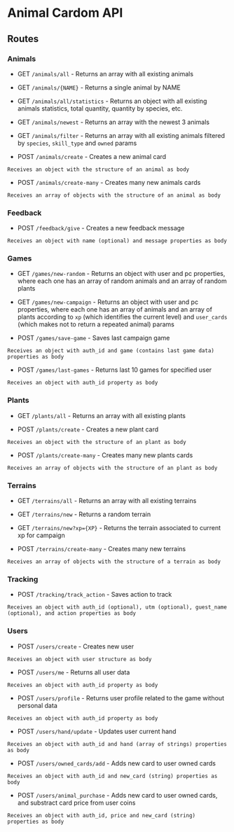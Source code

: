 # Animal Cardom API

## Routes

### Animals

- GET `/animals/all` - Returns an array with all existing animals

- GET `/animals/{NAME}` - Returns a single animal by NAME

- GET `/animals/all/statistics` - Returns an object with all existing animals statistics, total quantity, quantity by species, etc.

- GET `/animals/newest` - Returns an array with the newest 3 animals

- GET `/animals/filter` - Returns an array with all existing animals filtered by `species`, `skill_type` and `owned` params

- POST `/animals/create` - Creates a new animal card

```
Receives an object with the structure of an animal as body
```

- POST `/animals/create-many` - Creates many new animals cards

```
Receives an array of objects with the structure of an animal as body
```

### Feedback

- POST `/feedback/give` - Creates a new feedback message

```
Receives an object with name (optional) and message properties as body
```

### Games

- GET `/games/new-random` - Returns an object with user and pc properties, where each one has an array of random animals and an array of random plants

- GET `/games/new-campaign` - Returns an object with user and pc properties, where each one has an array of animals and an array of plants according to `xp` (which identifies the current level) and `user_cards` (which makes not to return a repeated animal) params

- POST `/games/save-game` - Saves last campaign game

```
Receives an object with auth_id and game (contains last game data) properties as body
```

- POST `/games/last-games` - Returns last 10 games for specified user

```
Receives an object with auth_id property as body
```

### Plants

- GET `/plants/all` - Returns an array with all existing plants

- POST `/plants/create` - Creates a new plant card

```
Receives an object with the structure of an plant as body
```

- POST `/plants/create-many` - Creates many new plants cards

```
Receives an array of objects with the structure of an plant as body
```

### Terrains

- GET `/terrains/all` - Returns an array with all existing terrains

- GET `/terrains/new` - Returns a random terrain

- GET `/terrains/new?xp={XP}` - Returns the terrain associated to current xp for campaign

- POST `/terrains/create-many` - Creates many new terrains

```
Receives an array of objects with the structure of a terrain as body
```

### Tracking

- POST `/tracking/track_action` - Saves action to track

```
Receives an object with auth_id (optional), utm (optional), guest_name (optional), and action properties as body
```

### Users

- POST `/users/create` - Creates new user

```
Receives an object with user structure as body
```

- POST `/users/me` - Returns all user data

```
Receives an object with auth_id property as body
```

- POST `/users/profile` - Returns user profile related to the game without personal data

```
Receives an object with auth_id property as body
```

- POST `/users/hand/update` - Updates user current hand

```
Receives an object with auth_id and hand (array of strings) properties as body
```

- POST `/users/owned_cards/add` - Adds new card to user owned cards

```
Receives an object with auth_id and new_card (string) properties as body
```

- POST `/users/animal_purchase` - Adds new card to user owned cards, and substract card price from user coins

```
Receives an object with auth_id, price and new_card (string) properties as body
```

